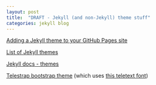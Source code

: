 ```yaml
---
layout: post
title:  "DRAFT - Jekyll (and non-Jekyll) theme stuff"
categories: jekyll blog
---
```


[Adding a Jekyll theme to your GitHub Pages site](https://help.github.com/articles/adding-a-jekyll-theme-to-your-github-pages-site/)

[List of Jekyll themes](https://github.com/jekyll/jekyll/wiki/Themes)

[Jekyll docs - themes](https://jekyllrb.com/docs/themes/)

[Telestrap bootstrap theme](https://github.com/iamsteadman/telestrap)
(which uses [this teletext font](http://www.fonts2u.com/teletext-regular-regular.font))

